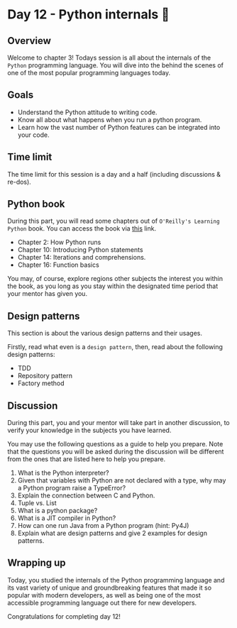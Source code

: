 # Day 12 - Python internals 🐍

## Overview

Welcome to chapter 3! Todays session is all about the internals of the `Python` programming language. You will dive into the behind the scenes of one of the most popular programming languages today.

## Goals

- Understand the Python attitude to writing code.
- Know all about what happens when you run a python program.
- Learn how the vast number of Python features can be integrated into your code.

## Time limit

The time limit for this session is a day and a half (including discussions & re-dos).

## Python book

During this part, you will read some chapters out of `O'Reilly's Learning Python` book.
You can access the book via [this](https://cfm.ehu.es/ricardo/docs/python/Learning_Python.pdf) link.

- Chapter 2: How Python runs
- Chapter 10: Introducing Python statements
- Chapter 14: Iterations and comprehensions.
- Chapter 16: Function basics

You may, of course, explore regions other subjects the interest you within the book, as you long as you stay within the designated time period that your mentor has given you.

## Design patterns

This section is about the various design patterns and their usages.

Firstly, read what even is a `design pattern`, then, read about the following design patterns:

- TDD
- Repository pattern
- Factory method

## Discussion

During this part, you and your mentor will take part in another discussion, to verify your knowledge in the subjects you have learned.

You may use the following questions as a guide to help you prepare. Note that the questions you will be asked during the discussion will be different from the ones that are listed here to help you prepare.

1. What is the Python interpreter?
2. Given that variables with Python are not declared with a type, why may a Python program raise a TypeError?
3. Explain the connection between C and Python.
4. Tuple vs. List
5. What is a python package?
6. What is a JIT compiler in Python?
7. How can one run Java from a Python program (hint: Py4J)
8. Explain what are design patterns and give 2 examples for design patterns.

## Wrapping up

Today, you studied the internals of the Python programming language and its vast variety of unique and groundbreaking features that made it so popular with modern developers, as well as being one of the most accessible programming language out there for new developers.

Congratulations for completing day 12!
